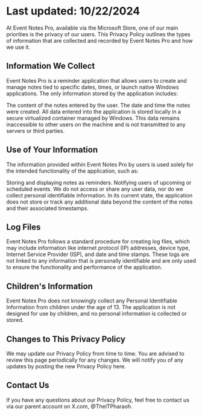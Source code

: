 # Last updated: 10/22/2024

At Event Notes Pro, available via the Microsoft Store, one of our main priorities is the privacy of our users. This Privacy Policy outlines the types of information that are collected and recorded by Event Notes Pro and how we use it.

## Information We Collect
Event Notes Pro is a reminder application that allows users to create and manage notes tied to specific dates, times, or launch native Windows applications. The only information stored by the application includes:

The content of the notes entered by the user.
The date and time the notes were created.
All data entered into the application is stored locally in a secure virtualized container managed by Windows. This data remains inaccessible to other users on the machine and is not transmitted to any servers or third parties.

## Use of Your Information
The information provided within Event Notes Pro by users is used solely for the intended functionality of the application, such as:

Storing and displaying notes as reminders.
Notifying users of upcoming or scheduled events.
We do not access or share any user data, nor do we collect personal identifiable information. In its current state, the application does not store or track any additional data beyond the content of the notes and their associated timestamps.

## Log Files
Event Notes Pro follows a standard procedure for creating log files, which may include information like internet protocol (IP) addresses, device type, Internet Service Provider (ISP), and date and time stamps. These logs are not linked to any information that is personally identifiable and are only used to ensure the functionality and performance of the application.

## Children's Information
Event Notes Pro does not knowingly collect any Personal Identifiable Information from children under the age of 13. The application is not designed for use by children, and no personal information is collected or stored.

## Changes to This Privacy Policy
We may update our Privacy Policy from time to time. You are advised to review this page periodically for any changes. We will notify you of any updates by posting the new Privacy Policy here.

## Contact Us
If you have any questions about our Privacy Policy, feel free to contact us via our parent account on X.com, @TheITPharaoh.
